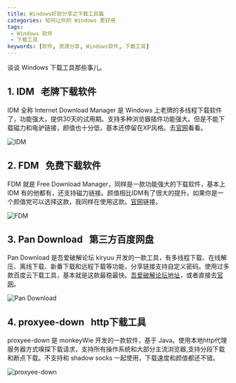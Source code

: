 ```yaml
---
title: Windows好软分享之下载工具篇
categories: 如何让你的 Windows 更好用
tags:
 - Windows 软件
 - 下载工具
keywords: [软件, 资源分享, Windows软件, 下载工具]
---
```


谈谈 Windows 下载工具那些事儿。

<!-- more -->

## 1. IDM &nbsp; 老牌下载软件

IDM 全称 Internet Download Manager 是 Windows 上老牌的多线程下载软件了，功能强大，提供30天的试用期。支持多种浏览器插件功能强大。但是不能下载磁力和电驴链接，颜值也十分低，基本还停留在XP风格。去[官网](http://www.internetdownloadmanager.com/)看看。

![IDM](https://blog-1253491707.piccd.myqcloud.com/images/IDM.png/style)

## 2. FDM &nbsp; 免费下载软件

FDM 就是 Free Download Manager，同样是一款功能强大的下载软件，基本上 IDM 有的他都有，还支持磁力链接。颜值相比IDM有了很大的提升。如果你是一个颜值党可以选择这款，我同样在使用这款。[官网](https://www.freedownloadmanager.org/zh/)链接。

![FDM](https://blog-1253491707.piccd.myqcloud.com/images/FDM.png/style)

## 3. Pan Download &nbsp; 第三方百度网盘

Pan Download 是吾爱破解论坛 kiryuu 开发的一款工具，有多线程下载、在线解压、离线下载、新番下载和远程下载等功能，分享链接支持自定义密码。使用过多款百度云下载工具，基本就是这款最稳最快。[吾爱破解论坛地址](https://www.52pojie.cn/thread-644721-1-1.html)，或者直接去[官网](http://pandownload.com/index.html)。

![Pan Download](https://blog-1253491707.piccd.myqcloud.com/images/pandownload.png/style)

## 4. proxyee-down &nbsp; http下载工具

proxyee-down 是 monkeyWie 开发的一款软件，基于 Java。使用本地http代理服务器方式嗅探下载请求，支持所有操作系统和大部分主流浏览器,支持分段下载和断点下载。不支持和 shadow socks 一起使用，下载速度和颜值都还不错。

![proxyee-down](https://blog-1253491707.piccd.myqcloud.com/images/proxyee-down.png/style)